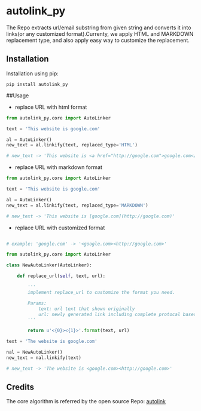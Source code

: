 # autolink_py

The Repo extracts url/email substring from given string and converts it into
links(or any customized format).Currenty, we apply HTML and MARKDOWN replacement
type, and also apply easy way to customize the replacement.

## Installation

Installation using pip:

```
pip install autolink_py
```

##Usage

- replace URL with html format

```python
from autolink_py.core import AutoLinker

text = 'This website is google.com'

al = AutoLinker()
new_text = al.linkify(text, replaced_type='HTML')

# new_text -> 'This website is <a href="http://google.com">google.com</a>'

```

- replace URL with markdown format

```python
from autolink_py.core import AutoLinker

text = 'This website is google.com'

al = AutoLinker()
new_text = al.linkify(text, replaced_type='MARKDOWN')

# new_text -> 'This website is [google.com](http://google.com)'

```

- replace URL with customized format

```python

# example: 'google.com' -> '<google.com><http://google.com>'

from autolink_py.core import AutoLinker

class NewAutoLinker(AutoLinker):

    def replace_url(self, text, url):

        '''
        implement replace_url to customize the format you need.

        Params:
            text: url text that shown originally
            url: newly generated link including complete protocal based on text.
        '''

        return u'<{0}><{1}>'.format(text, url)

text = 'The website is google.com'

nal = NewAutoLinker()
new_text = nal.linkify(text)

# new_text -> 'The website is <google.com><http://google.com>'

```

Credits
-------

The core algorithm is referred by the open source Repo: [autolink](https://github.com/Suor/autolink)

